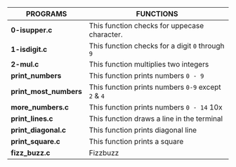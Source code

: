 |**PROGRAMS**		|**FUNCTIONS**									|
|-----------------------|-------------------------------------------------------------------------------|
|**0-isupper.c**	|This function checks for uppecase character.					|
|**1-isdigit.c**	|This function checks for a digit ```0``` through ```9```			|
|**2-mul.c**		|This function multiplies two integers						|
|**print_numbers**	|This function prints numbers ```0 - 9```					|
|**print_most_numbers** |This function prints numbers ```0-9``` except ```2``` & ```4```		|
|**more_numbers.c**	|This function prints numbers ```0 - 14``` 10x					|
|**print_lines.c**	|This function draws a line in the terminal					|
|**print_diagonal.c**	|This function prints diagonal line						|
|**print_square.c**	|This function prints a square							|
|**fizz_buzz.c**	|Fizzbuzz									|

